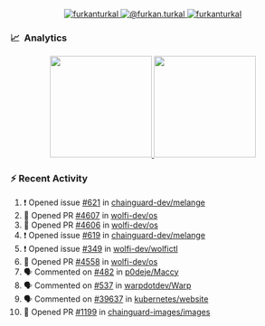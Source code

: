 <p align="center">
  <a href="https://linkedin.com/in/furkanturkal" target="blank">
    <img src="https://img.shields.io/badge/linkedin-%230077B5.svg?&style=for-the-badge&logo=linkedin&logoColor=white" alt="furkanturkal" />
  </a>
  <a href="https://medium.com/@furkan.turkal" target="blank">
    <img src="https://img.shields.io/badge/medium-%2312100E.svg?&style=for-the-badge&logo=medium&logoColor=white" alt="@furkan.turkal" />
  </a>
  <a href="https://twitter.com/furkanturkaI" target="blank">
    <img src="https://img.shields.io/badge/Twitter-1DA1F2?style=for-the-badge&logo=twitter&logoColor=white" alt="furkanturkaI" />
  </a>
</p>

### 📈 &nbsp;Analytics

<p align="center">
  <a href="https://coderstats.net/github/#Dentrax">
    <img height="180em" src="https://github-readme-stats-eight-theta.vercel.app/api?username=Dentrax&show_icons=true&theme=algolia&include_all_commits=true&count_private=true&line_height=26"/>
    <img height="180em" src="https://github-readme-stats-eight-theta.vercel.app/api/top-langs/?username=Dentrax&layout=compact&langs_count=8&theme=algolia&line_height=26"/>
  </a>
</p>

### :zap: Recent Activity

<!--START_SECTION:activity-->
1. ❗ Opened issue [#621](https://github.com/chainguard-dev/melange/issues/621) in [chainguard-dev/melange](https://github.com/chainguard-dev/melange)
2. 💪 Opened PR [#4607](https://github.com/wolfi-dev/os/pull/4607) in [wolfi-dev/os](https://github.com/wolfi-dev/os)
3. 💪 Opened PR [#4606](https://github.com/wolfi-dev/os/pull/4606) in [wolfi-dev/os](https://github.com/wolfi-dev/os)
4. ❗ Opened issue [#619](https://github.com/chainguard-dev/melange/issues/619) in [chainguard-dev/melange](https://github.com/chainguard-dev/melange)
5. ❗ Opened issue [#349](https://github.com/wolfi-dev/wolfictl/issues/349) in [wolfi-dev/wolfictl](https://github.com/wolfi-dev/wolfictl)
6. 💪 Opened PR [#4558](https://github.com/wolfi-dev/os/pull/4558) in [wolfi-dev/os](https://github.com/wolfi-dev/os)
7. 🗣 Commented on [#482](https://github.com/p0deje/Maccy/issues/482#issuecomment-1677515913) in [p0deje/Maccy](https://github.com/p0deje/Maccy)
8. 🗣 Commented on [#537](https://github.com/warpdotdev/Warp/issues/537#issuecomment-1675095772) in [warpdotdev/Warp](https://github.com/warpdotdev/Warp)
9. 🗣 Commented on [#39637](https://github.com/kubernetes/website/pull/39637#issuecomment-1674587579) in [kubernetes/website](https://github.com/kubernetes/website)
10. 💪 Opened PR [#1199](https://github.com/chainguard-images/images/pull/1199) in [chainguard-images/images](https://github.com/chainguard-images/images)
<!--END_SECTION:activity-->

